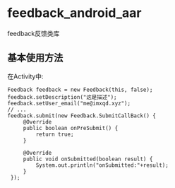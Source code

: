 # feedback_android_aar
feedback反馈类库
## 基本使用方法
在Activity中:   

    Feedback feedback = new Feedback(this, false);
    feedback.setDescription("这是描述");
    feedback.setUser_email("me@imxqd.xyz");
    // ... 
    feedback.submit(new Feedback.SubmitCallBack() {
         @Override
         public boolean onPreSubmit() {
             return true;
         }

         @Override
         public void onSubmitted(boolean result) {
             System.out.println("onSubmitted:"+result);
         }
     });

